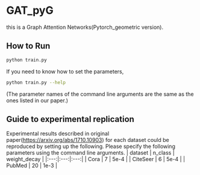 # GAT_pyG

this is a Graph Attention Networks(Pytorch_geometric version).

## How to Run
```bash
python train.py
```

If you need to know how to set the parameters, 
```bash
python train.py --help
```
(The parameter names of the command line arguments are the same as the ones listed in our paper.)

## Guide to experimental replication
Experimental results described in original paper(https://arxiv.org/abs/1710.10903) for each dataset could be reproduced by setting up the following.
Please specify the following parameters using the command line arguments.
| dataset | n_class | weight_decay |
|:---:|:---:|:---:|
| Cora | 7 | 5e-4 |
| CiteSeer | 6 | 5e-4 |
| PubMed | 20 | 1e-3 |
